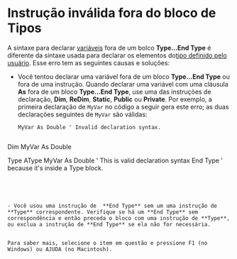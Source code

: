 
# Instrução inválida fora do bloco de Tipos

A sintaxe para declarar [variáveis](b8bdf64f-5920-1ae9-16d0-b26d09524a30.md) fora de um bolco **Type...End Type** é diferente da sintaxe usada para declarar os elementos do[tipo definido pelo usuário](b8bdf64f-5920-1ae9-16d0-b26d09524a30.md). Esse erro tem as seguintes causas e soluções:



- Você tentou declarar uma variável fora de um bloco  **Type...End Type** ou fora de uma instrução. Quando declarar uma variável com uma cláusula **As** fora de um bloco **Type...End Type**, use uma das instruções de declaração, **Dim**, **ReDim**, **Static**, **Public** ou **Private**. Por exemplo, a primeira declaração de `MyVar` no código a seguir gera este erro; as duas declarações seguintes de `MyVar` são válidas:
    
  ```
  MyVar As Double ' Invalid declaration syntax. 
 
Dim MyVar As Double 
 
Type AType 
MyVar As Double ' This is valid declaration syntax 
End Type ' because it's inside a Type block. 

  ```


    
    
- Você usou uma instrução de  **End Type** sem um uma instrução de **Type** correspondente. Verifique se há um **End Type** sem correspondência e então preceda o bloco com uma instrução de **Type**, ou exclua a instrução de **End Type** se ela não for necessária.
    

Para saber mais, selecione o item em questão e pressione F1 (no Windows) ou AJUDA (no Macintosh).
